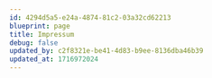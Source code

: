 ```yaml
---
id: 4294d5a5-e24a-4874-81c2-03a32cd62213
blueprint: page
title: Impressum
debug: false
updated_by: c2f8321e-be41-4d83-b9ee-8136dba46b39
updated_at: 1716972024
---
```


